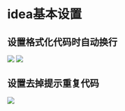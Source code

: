 # idea基本设置

## 设置格式化代码时自动换行
![](https://github.com/claer-ding/UseNotes/blob/master/images/20180227174027.png)
![](https://github.com/claer-ding/UseNotes/blob/master/images/20180308180140.png)

## 设置去掉提示重复代码
![](https://github.com/claer-ding/UseNotes/blob/master/images/20180227175329.png)
